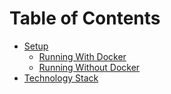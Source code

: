 # Table of Contents

* [Setup](/docs/setup/README.md)
  * [Running With Docker](/docs/setup/WithDocker.md)
  * [Running Without Docker](/docs/setup/WithoutDocker.md)
* [Technology Stack](/docs/technology-stack/README.md)
